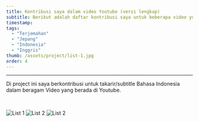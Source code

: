 ```yaml
---
title: Kontribusi saya dalam video Youtube (versi lengkap)
subtitle: Berikut adalah daftar kontribusi saya untuk beberapa video youtube
timestamp:
tags:
  - "Terjemahan"
  - "Jepang"
  - "Indonesia"
  - "Inggris"
thumb: /assets/project/list-1.jpg
order: 4
---
```


---

Di project ini saya berkontribusi untuk takarir/subtitle Bahasa Indonesia dalam beragam Video yang berada di Youtube.

<br/>

![List 1](/assets/project/list-1.jpg)
![List 2](/assets/project/list-2.jpg)
![List 2](/assets/project/list-3.jpg)
